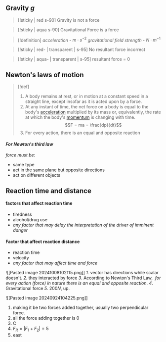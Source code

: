 ## Gravity $g$

> [!sticky | red s-90]
> Gravity is not a force

> [!sticky | aqua s-90]
> Gravitational Force is a force 

> [!definition]
> *acceleration* - $m\cdot s^{-2}$
> *gravitational field strength* - $N\cdot m^{-1}$

> [!sticky | red- | transparent | s-95]
> No resultant force  incorrect 

> [!sticky | aqua- | transparent | s-95]
> resultant force = 0

## Newton's laws of motion
> [!def]
> 1. A body remains at rest, or in motion at a constant speed in a straight line, except insofar as it is acted upon by a force.
> 2. At any instant of time, the net force on a body is equal to the body's [acceleration](https://en.wikipedia.org/wiki/Acceleration "Acceleration") multiplied by its mass or, equivalently, the rate at which the body's [momentum](https://en.wikipedia.org/wiki/Momentum "Momentum") is changing with time.
>  $$F = ma = \frac{dp}{dt}$$
> 3. For every action, there is an equal and opposite reaction

#### _For Newton's third law_
_force must be_:
- same type
- act in the same plane but opposite directions
- act on different objects

## Reaction time and distance
#### factors that affect reaction time
- tiredness
- alcohol/drug use
- _any factor that may delay the interpretation of the driver of imminent danger_
#### Factor that affect reaction distance
- reaction time
- velocity
- *any factor that may affect time and force*

























![[Pasted image 20241008102115.png]]
*1.* vector has directions while scalar doesn't.
*2*. they interacted by force
*3*. According to Newton's Third Law,  _for every action (force) in nature there is an equal and opposite reaction_.
*4*. Gravitational force
*5*. $200N$, up.


![[Pasted image 20240924104225.png]]
1. making it be two forces added together, usually two perpendicular force.
2. all the force adding together is 0
3. C
4. $F_{R} = |F_{1}+F_{2}| = 5$
5. east


